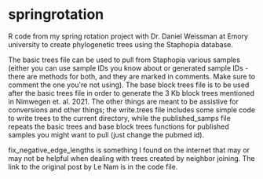 # springrotation
R code from my spring rotation project with Dr. Daniel Weissman at Emory university to create phylogenetic trees using the Staphopia database.

The basic trees file can be used to pull from Staphopia various samples (either you can use sample IDs you know about or generated sample IDs - there are methods
for both, and they are marked in comments. Make sure to comment the one you're not using). The base block trees file is to be used after the basic trees file in 
order to generate the 3 Kb block trees mentioned in Nimwegen et. al. 2021. The other things are meant to be assistive for conversions and other things; the 
write.trees file includes some simple code to write trees to the current directory, while the published_samps file repeats the basic trees and base block trees
functions for published samples you might want to pull (just change the pubmed id). 

fix_negative_edge_lengths is something I found on the internet that may or may not be helpful when dealing with trees created by neighbor joining. The link
to the original post by Le Nam is in the code file. 
